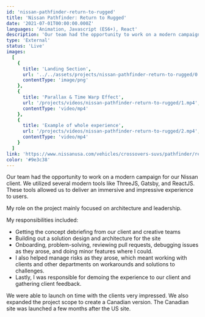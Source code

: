 ```yaml
---
id: 'nissan-pathfinder-return-to-rugged'
title: 'Nissan Pathfinder: Return to Rugged'
date: '2021-07-01T00:00:00.000Z'
languages: 'Animation, Javascript (ES6+), React'
description: 'Our team had the opportunity to work on a modern campaign for our Nissan client. We utilized several modern tools like ThreeJS, Gatsby, and ReactJS. These tools allowed us to deliver an immersive and impressive experience to users.'
type: 'External'
status: 'Live'
images:
  [
    {
      title: 'Landing Section',
      url: '../../assets/projects/nissan-pathfinder-return-to-rugged/0.png',
      contentType: 'image/png'
    },
    {
      title: 'Parallax & Time Warp Effect',
      url: '/projects/videos/nissan-pathfinder-return-to-rugged/1.mp4',
      contentType: 'video/mp4'
    },
    {
      title: 'Example of whole experience',
      url: '/projects/videos/nissan-pathfinder-return-to-rugged/2.mp4',
      contentType: 'video/mp4'
    }
  ]
link: 'https://www.nissanusa.com/vehicles/crossovers-suvs/pathfinder/return-to-rugged/'
color: '#9e3c38'
---
```


Our team had the opportunity to work on a modern campaign for our Nissan client. We utilized several modern tools like ThreeJS, Gatsby, and ReactJS. These tools allowed us to deliver an immersive and impressive experience to users.

My role on the project mainly focused on architecture and leadership.

My responsibilities included:

- Getting the concept debriefing from our client and creative teams
- Building out a solution design and architecture for the site
- Onboarding, problem-solving, reviewing pull requests, debugging issues as they arose, and doing minor features where I could.
- I also helped manage risks as they arose, which meant working with clients and other departments on workarounds and solutions to challenges.
- Lastly, I was responsible for demoing the experience to our client and gathering client feedback.

We were able to launch on time with the clients very impressed. We also expanded the project scope to create a Canadian version. The Canadian site was launched a few months after the US site.
